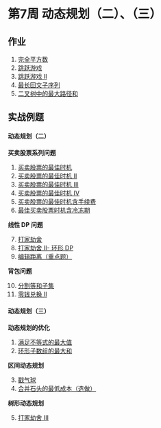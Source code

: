 # 第7周 动态规划（二）、（三）

## 作业

1. [完全平方数](https://leetcode-cn.com/problems/perfect-squares/)
2. [跳跃游戏](https://leetcode-cn.com/problems/jump-game/)
3. [跳跃游戏 II](https://leetcode-cn.com/problems/jump-game-ii/)
4. [最长回文子序列](https://leetcode-cn.com/problems/longest-palindromic-subsequence/)
5. [二叉树中的最大路径和](https://leetcode-cn.com/problems/binary-tree-maximum-path-sum/)

## 实战例题

#### 动态规划（二）

**买卖股票系列问题**

1. [买卖股票的最佳时机](https://leetcode-cn.com/problems/best-time-to-buy-and-sell-stock/)
2. [买卖股票的最佳时机 II](https://leetcode-cn.com/problems/best-time-to-buy-and-sell-stock-ii/)
3. [买卖股票的最佳时机 III](https://leetcode-cn.com/problems/best-time-to-buy-and-sell-stock-iii/)
4. [买卖股票的最佳时机 IV](https://leetcode-cn.com/problems/best-time-to-buy-and-sell-stock-iv/)
5. [买卖股票的最佳时机含手续费](https://leetcode-cn.com/problems/best-time-to-buy-and-sell-stock-with-transaction-fee/)
6. [最佳买卖股票时机含冷冻期](https://leetcode-cn.com/problems/best-time-to-buy-and-sell-stock-with-cooldown/)

**线性 DP 问题**

7. [打家劫舍](https://leetcode-cn.com/problems/house-robber/)
8. [打家劫舍 II- 环形 DP](https://leetcode-cn.com/problems/house-robber-ii/)
9. [编辑距离（重点题）](https://leetcode-cn.com/problems/edit-distance/)

**背包问题**

10. [分割等和子集](https://leetcode-cn.com/problems/partition-equal-subset-sum/)
11. [零钱兑换 II](https://leetcode-cn.com/problems/coin-change-2/)

#### 动态规划（三）

**动态规划的优化**

1. [满足不等式的最大值](https://leetcode-cn.com/problems/max-value-of-equation/)
2. [环形子数组的最大和](https://leetcode-cn.com/problems/maximum-sum-circular-subarray/)

**区间动态规划**

3. [戳气球](https://leetcode-cn.com/problems/burst-balloons/)
4. [合并石头的最低成本（选做）](https://leetcode-cn.com/problems/minimum-cost-to-merge-stones/)

**树形动态规划**

5. [打家劫舍 III](https://leetcode-cn.com/problems/house-robber-iii/)

